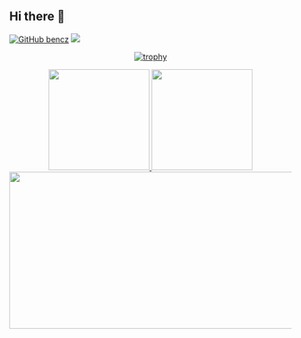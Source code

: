 ## Hi there 👋

<!--
**Xxianna/Xxianna** is a ✨ _special_ ✨ repository because its `README.md` (this file) appears on your GitHub profile.

Here are some ideas to get you started:

- 🔭 I’m currently working on ...
- 🌱 I’m currently learning ...
- 👯 I’m looking to collaborate on ...
- 🤔 I’m looking for help with ...
- 💬 Ask me about ...
- 📫 How to reach me: ...
- 😄 Pronouns: ...
- ⚡ Fun fact: ...
-->

[![GitHub bencz](https://img.shields.io/github/followers/bencz?label=follow&style=social)](https://github.com/bencz)
![](https://komarev.com/ghpvc/?username=bencz&color=green)

<div align="center">
  
  [![trophy](https://github-profile-trophy.vercel.app/?username=bencz&theme=onedark)](https://github.com/ryo-ma/github-profile-trophy)

  <a href="https://github.com/bencz">
    <img height="180em" src="https://github-readme-stats-eight-theta.vercel.app/api?username=bencz&cache_seconds=7200&layout=compact&title_color=ffab91&text_color=80cbc4&bg_color=263238&border_radius=10" />
    <img height="180em" src="https://github-readme-stats-eight-theta.vercel.app/api/top-langs/?username=bencz&langs_count=8&layout=compact&hide=java&title_color=ffab91&text_color=80cbc4&bg_color=263238&border_radius=10" />
    <img height="280em" width="800em" src="https://fabianocouto-activity-graph.vercel.app/graph/?username=bencz&theme=material&radius=10" />
  </a>
</div>
